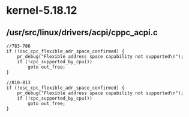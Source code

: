 
# kernel-5.18.12

## /usr/src/linux/drivers/acpi/cppc_acpi.c

```
//783-786
if (!osc_cpc_flexible_adr_space_confirmed) {
	pr_debug("Flexible address space capability not supported\n");
	if (!cpc_supported_by_cpu())
		goto out_free;
}

//810-813
if (!osc_cpc_flexible_adr_space_confirmed) {
	pr_debug("Flexible address space capability not supported\n");
	if (!cpc_supported_by_cpu())
		goto out_free;
}
```
